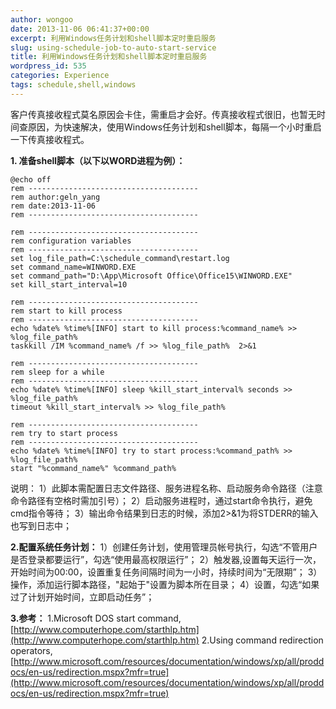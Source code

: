 ```yaml
---
author: wongoo
date: 2013-11-06 06:41:37+00:00
excerpt: 利用Windows任务计划和shell脚本定时重启服务
slug: using-schedule-job-to-auto-start-service
title: 利用Windows任务计划和shell脚本定时重启服务
wordpress_id: 535
categories: Experience
tags: schedule,shell,windows
---
```


客户传真接收程式莫名原因会卡住，需重启才会好。传真接收程式很旧，也暂无时间查原因，为快速解决，使用Windows任务计划和shell脚本，每隔一个小时重启一下传真接收程式。

**1. 准备shell脚本（以下以WORD进程为例）：**

    
    @echo off
    rem --------------------------------------
    rem author:geln_yang 
    rem date:2013-11-06
    rem --------------------------------------
    
    rem --------------------------------------
    rem configuration variables
    rem --------------------------------------
    set log_file_path=C:\schedule_command\restart.log
    set command_name=WINWORD.EXE
    set command_path="D:\App\Microsoft Office\Office15\WINWORD.EXE"
    set kill_start_interval=10
    
    rem --------------------------------------
    rem start to kill process
    rem --------------------------------------
    echo %date% %time%[INFO] start to kill process:%command_name% >> %log_file_path%
    taskkill /IM %command_name% /f >> %log_file_path%  2>&1
    
    rem --------------------------------------
    rem sleep for a while 
    rem --------------------------------------
    echo %date% %time%[INFO] sleep %kill_start_interval% seconds >> %log_file_path%
    timeout %kill_start_interval% >> %log_file_path%
    
    rem --------------------------------------
    rem try to start process
    rem --------------------------------------
    echo %date% %time%[INFO] try to start process:%command_path% >> %log_file_path%
    start "%command_name%" %command_path%
    

说明：
  1）此脚本需配置日志文件路径、服务进程名称、启动服务命令路径（注意命令路径有空格时需加引号）；
  2）启动服务进程时，通过start命令执行，避免cmd指令等待；
  3）输出命令结果到日志的时候，添加2>&1为将STDERR的输入也写到日志中；

**2.配置系统任务计划：**
  1）创建任务计划，使用管理员帐号执行，勾选“不管用户是否登录都要运行”，勾选“使用最高权限运行”；
  2）触发器,设置每天运行一次，开始时间为00:00，设置重复任务间隔时间为一小时，持续时间为“无限期”；
  3）操作，添加运行脚本路径，"起始于"设置为脚本所在目录；
  4）设置，勾选“如果过了计划开始时间，立即启动任务”；


**3.参考：**
1.Microsoft DOS start command, [http://www.computerhope.com/starthlp.htm](http://www.computerhope.com/starthlp.htm)
2.Using command redirection operators,[http://www.microsoft.com/resources/documentation/windows/xp/all/proddocs/en-us/redirection.mspx?mfr=true](http://www.microsoft.com/resources/documentation/windows/xp/all/proddocs/en-us/redirection.mspx?mfr=true)

